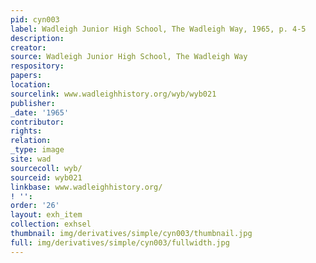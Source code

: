 ```yaml
---
pid: cyn003
label: Wadleigh Junior High School, The Wadleigh Way, 1965, p. 4-5
description:
creator:
source: Wadleigh Junior High School, The Wadleigh Way
respository:
papers:
location:
sourcelink: www.wadleighhistory.org/wyb/wyb021
publisher:
_date: '1965'
contributor:
rights:
relation:
_type: image
site: wad
sourcecoll: wyb/
sourceid: wyb021
linkbase: www.wadleighhistory.org/
! '':
order: '26'
layout: exh_item
collection: exhsel
thumbnail: img/derivatives/simple/cyn003/thumbnail.jpg
full: img/derivatives/simple/cyn003/fullwidth.jpg
---
```

